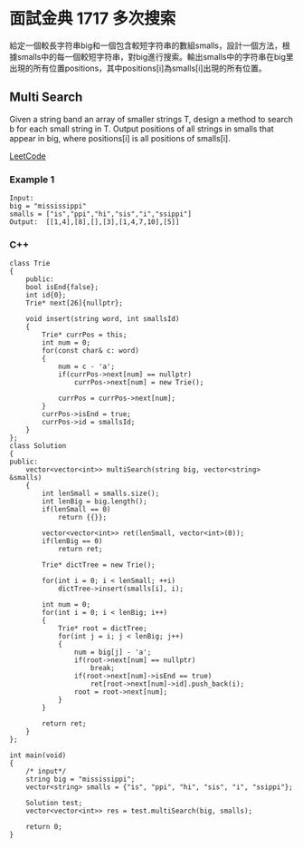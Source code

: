 # 面試金典 1717 多次搜索

給定一個較長字符串big和一個包含較短字符串的數組smalls，設計一個方法，根據smalls中的每一個較短字符串，對big進行搜索。輸出smalls中的字符串在big里出現的所有位置positions，其中positions[i]為smalls[i]出現的所有位置。

## Multi Search

Given a string band an array of smaller strings T, design a method to search b for each small string in T. Output positions of all strings in smalls that appear in big, where positions[i] is all positions of smalls[i].

[LeetCode](https://leetcode-cn.com/problems/multi-search-lcci/)

### Example 1
```
Input: 
big = "mississippi"
smalls = ["is","ppi","hi","sis","i","ssippi"]
Output:  [[1,4],[8],[],[3],[1,4,7,10],[5]]

```

### C++ 

```
class Trie
{
    public:
    bool isEnd{false};
    int id{0};
    Trie* next[26]{nullptr};

    void insert(string word, int smallsId)
    {
        Trie* currPos = this;
        int num = 0;
        for(const char& c: word)
        {
            num = c - 'a';
            if(currPos->next[num] == nullptr)
                currPos->next[num] = new Trie();
            
            currPos = currPos->next[num];
        }
        currPos->isEnd = true;
        currPos->id = smallsId;
    }
};
class Solution
{
public:
    vector<vector<int>> multiSearch(string big, vector<string> &smalls)
    {
        int lenSmall = smalls.size();
        int lenBig = big.length();
        if(lenSmall == 0)
            return {{}};
        
        vector<vector<int>> ret(lenSmall, vector<int>(0));
        if(lenBig == 0)
            return ret;

        Trie* dictTree = new Trie();

        for(int i = 0; i < lenSmall; ++i)
            dictTree->insert(smalls[i], i);

        int num = 0;
        for(int i = 0; i < lenBig; i++)
        {
            Trie* root = dictTree;
            for(int j = i; j < lenBig; j++)
            {
                num = big[j] - 'a';
                if(root->next[num] == nullptr)
                    break;
                if(root->next[num]->isEnd == true)
                    ret[root->next[num]->id].push_back(i);
                root = root->next[num];
            }
        }

        return ret;
    }
};

int main(void)
{
    /* input*/
    string big = "mississippi";
    vector<string> smalls = {"is", "ppi", "hi", "sis", "i", "ssippi"};

    Solution test;
    vector<vector<int>> res = test.multiSearch(big, smalls);

    return 0;
}
```
